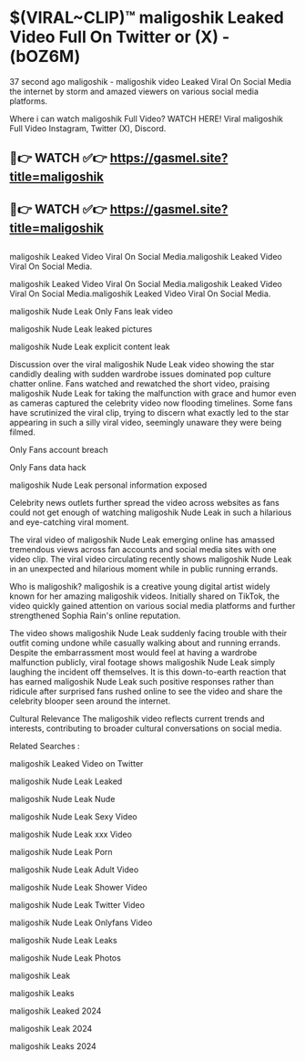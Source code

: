 # $(VIRAL~CLIP)™ maligoshik Leaked Video Full On Twitter or (X) -(bOZ6M)
37 second ago maligoshik - maligoshik video Leaked Viral On Social Media the internet by storm and amazed viewers on various social media platforms.

Where i can watch maligoshik Full Video? WATCH HERE! Viral maligoshik Full Video Instagram, Twitter (X), Discord.

## 🔴👉 WATCH ✅👉 https://gasmel.site?title=maligoshik
## 🔴👉 WATCH ✅👉 https://gasmel.site?title=maligoshik
##
maligoshik Leaked Video Viral On Social Media.maligoshik Leaked Video Viral On Social Media.

maligoshik Leaked Video Viral On Social Media.maligoshik Leaked Video Viral On Social Media.maligoshik Leaked Video Viral On Social Media.

maligoshik Nude Leak Only Fans leak video

maligoshik Nude Leak leaked pictures

maligoshik Nude Leak explicit content leak

Discussion over the viral maligoshik Nude Leak video showing the star candidly dealing with sudden wardrobe issues dominated pop culture chatter online. Fans watched and rewatched the short video, praising maligoshik Nude Leak for taking the malfunction with grace and humor even as cameras captured the celebrity video now flooding timelines. Some fans have scrutinized the viral clip, trying to discern what exactly led to the star appearing in such a silly viral video, seemingly unaware they were being filmed.


Only Fans account breach

Only Fans data hack

maligoshik Nude Leak personal information exposed

Celebrity news outlets further spread the video across websites as fans could not get enough of watching maligoshik Nude Leak in such a hilarious and eye-catching viral moment.


The viral video of maligoshik Nude Leak emerging online has amassed tremendous views across fan accounts and social media sites with one video clip. The viral video circulating recently shows maligoshik Nude Leak in an unexpected and hilarious moment while in public running errands.


Who is maligoshik? maligoshik is a creative young digital artist widely known for her amazing maligoshik videos. Initially shared on TikTok, the video quickly gained attention on various social media platforms and further strengthened Sophia Rain's online reputation.

The video shows maligoshik Nude Leak suddenly facing trouble with their outfit coming undone while casually walking about and running errands. Despite the embarrassment most would feel at having a wardrobe malfunction publicly, viral footage shows maligoshik Nude Leak simply laughing the incident off themselves. It is this down-to-earth reaction that has earned maligoshik Nude Leak such positive responses rather than ridicule after surprised fans rushed online to see the video and share the celebrity blooper seen around the internet.

Cultural Relevance The maligoshik video reflects current trends and interests, contributing to broader cultural conversations on social media.

Related Searches :

maligoshik Leaked Video on Twitter

maligoshik Nude Leak Leaked

maligoshik Nude Leak Nude

maligoshik Nude Leak Sexy Video

maligoshik Nude Leak xxx Video

maligoshik Nude Leak Porn

maligoshik Nude Leak Adult Video

maligoshik Nude Leak Shower Video

maligoshik Nude Leak Twitter Video

maligoshik Nude Leak Onlyfans Video

maligoshik Nude Leak Leaks

maligoshik Nude Leak Photos

maligoshik Leak

maligoshik Leaks

maligoshik Leaked 2024

maligoshik Leak 2024

maligoshik Leaks 2024
